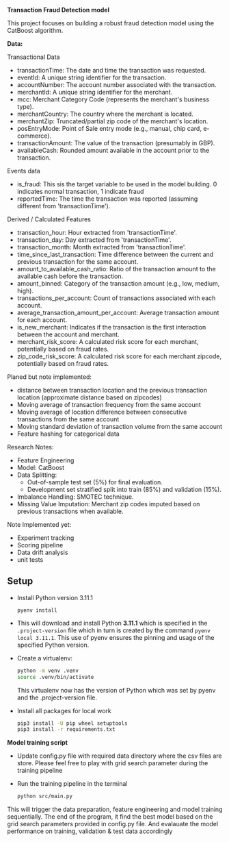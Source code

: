 **Transaction Fraud Detection model**

This project focuses on building a robust fraud detection model using the CatBoost algorithm.

**Data:**

Transactional Data

- transactionTime: The date and time the transaction was requested.
- eventId: A unique string identifier for the transaction.
- accountNumber: The account number associated with the transaction.
- merchantId: A unique string identifier for the merchant.
- mcc: Merchant Category Code (represents the merchant's business type).
- merchantCountry: The country where the merchant is located.
- merchantZip: Truncated/partial zip code of the merchant's location.
- posEntryMode: Point of Sale entry mode (e.g., manual, chip card, e-commerce).
- transactionAmount: The value of the transaction (presumably in GBP).
- availableCash: Rounded amount available in the account prior to the transaction.

Events data

- is_fraud: This sis the target variable to be used in the model building. 0 indicates normal transaction, 1 indicate fraud
- reportedTime: The time the transaction was reported (assuming different from 'transactionTime').

Derived / Calculated Features

- transaction_hour: Hour extracted from 'transactionTime'.
- transaction_day: Day extracted from 'transactionTime'.
- transaction_month: Month extracted from 'transactionTime'.
- time_since_last_transaction: Time difference between the current and previous transaction for the same account.
- amount_to_available_cash_ratio: Ratio of the transaction amount to the available cash before the transaction.
- amount_binned: Category of the transaction amount (e.g., low, medium, high).
- transactions_per_account: Count of transactions associated with each account.
- average_transaction_amount_per_account: Average transaction amount for each account.
- is_new_merchant: Indicates if the transaction is the first interaction between the account and merchant.
- merchant_risk_score: A calculated risk score for each merchant, potentially based on fraud rates.
- zip_code_risk_score: A calculated risk score for each merchant zipcode, potentially based on fraud rates.

Planed but note implemented:

- distance between transaction location and the previous transaction location (approximate distance based on zipcodes)
- Moving average of transaction frequency from the same account
- Moving average of location difference between consecutive transactions from the same account
- Moving standard deviation of transaction volume from the same account
- Feature hashing for categorical data

Research Notes:

- Feature Engineering
- Model: CatBoost
- Data Splitting:
  - Out-of-sample test set (5%) for final evaluation.
  - Development set stratified split into train (85%) and validation (15%).
- Imbalance Handling: SMOTEC technique.
- Missing Value Imputation: Merchant zip codes imputed based on previous transactions when available.

Note Implemented yet:

- Experiment tracking
- Scoring pipeline
- Data drift analysis
- unit tests

## Setup

- Install Python version 3.11.1

  ```
  pyenv install
  ```

- This will download and install Python **3.11.1** which is specified in the `.project-version` file which in turn is created by the command `pyenv local 3.11.1`. This use of pyenv ensures the pinning and usage of the specified Python version.

- Create a virtualenv:

  ```bash
  python -m venv .venv
  source .venv/bin/activate
  ```

  This virtualenv now has the version of Python which was set by pyenv and the .project-version file.

- Install all packages for local work

  ```bash
  pip3 install -U pip wheel setuptools
  pip3 install -r requirements.txt
  ```

**Model training script**

- Update config.py file with required data directory where the csv files are store. Please feel free to play with grid search parameter during the training pipeline

- Run the training pipeline in the terminal

  ```bash
  python src/main.py
  ```

This will trigger the data preparation, feature engineering and model training sequentially. The end of the program, it find the best model based on the grid search parameters provided in config.py file. And evalauate the model performance on training, validation & test data accordingly
